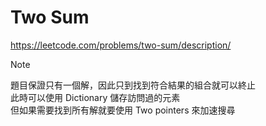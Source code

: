 # Two Sum
https://leetcode.com/problems/two-sum/description/  

> [!NOTE]
> 題目保證只有一個解，因此只到找到符合結果的組合就可以終止  
> 此時可以使用 Dictionary 儲存訪問過的元素  
> 但如果需要找到所有解就要使用 Two pointers 來加速搜尋
